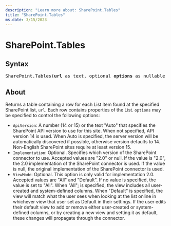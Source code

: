 ```yaml
---
description: "Learn more about: SharePoint.Tables"
title: "SharePoint.Tables"
ms.date: 3/15/2023
---
```

# SharePoint.Tables

## Syntax

<pre>
SharePoint.Tables(<b>url</b> as text, optional <b>options</b> as nullable record) as table
</pre>

## About

Returns a table containing a row for each List item found at the specified SharePoint list, `url`. Each row contains properties of the List. `options` may be specified to control the following options:

* `ApiVersion`: A number (14 or 15) or the text "Auto" that specifies the SharePoint API version to use for this site. When not specified, API version 14 is used. When Auto is specified, the server version will be automatically discovered if possible, otherwise version defaults to 14. Non-English SharePoint sites require at least version 15.
* `Implementation`: Optional. Specifies which version of the SharePoint connector to use. Accepted values are "2.0" or null. If the value is "2.0", the 2.0 implementation of the SharePoint connector is used. If the value is null, the original implementation of the SharePoint connector is used.
* `ViewMode`: Optional. This option is only valid for implementation 2.0. Accepted values are "All" and "Default". If no value is specified, the value is set to "All". When "All"; is specified, the view includes all user-created and system-defined columns. When "Default" is specified, the view will match what the user sees when looking at the list online in whichever view that user set as Default in their settings. If the user edits their default view to add or remove either user-created or system-defined columns, or by creating a new view and setting it as default, these changes will propagate through the connector.
